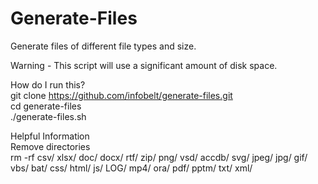 # Generate-Files

Generate files of different file types and size.  

Warning - This script will use a significant amount of disk space.

How do I run this?  
git clone https://github.com/infobelt/generate-files.git  
cd generate-files  
./generate-files.sh   

Helpful Information  
Remove directories  
rm -rf csv/ xlsx/ doc/ docx/ rtf/ zip/ png/ vsd/ accdb/ svg/ jpeg/ jpg/ gif/ vbs/ bat/ css/ html/ js/ LOG/ mp4/ ora/ pdf/ pptm/ txt/ xml/
